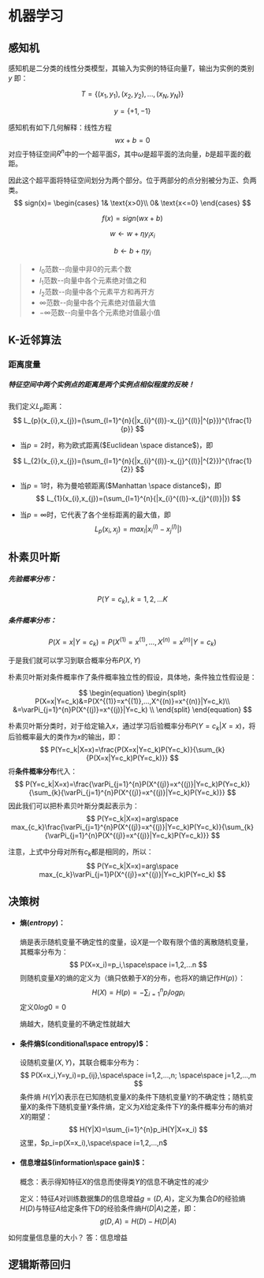 # 机器学习

## 感知机



感知机是二分类的线性分类模型，其输入为实例的特征向量$T$，输出为实例的类别$y$    即：


$$
T=\{(x_1,y_1),(x_2,y_2),...,(x_N,y_N)\}
$$

$$
y=\{+1,-1\}
$$

感知机有如下几何解释：线性方程
$$
wx+b=0
$$
对应于特征空间$R^n$中的一个超平面$S$，其中$\omega$是超平面的法向量，$b$是超平面的截距。

因此这个超平面将特征空间划分为两个部分。位于两部分的点分别被分为正、负两类。
$$
sign(x)=
\begin{cases}
1& \text{x>0}\\
0& \text{x<=0}
\end{cases}
$$

$$
f(x)=sign(wx+b)
$$

$$
w \leftarrow w +\eta y_{i}x_{i} 
$$

$$
b \leftarrow b + \eta y_{i}
$$




> - $l_0$范数--向量中非0的元素个数
> - $l_1$范数--向量中各个元素绝对值之和
> - $l_2$范数--向量中各个元素平方和再开方
> - $\infty$范数--向量中各个元素绝对值最大值
> - $-\infty$范数--向量中各个元素绝对值最小值

##   K-近邻算法

### 距离度量

##### 特征空间中两个实例点的距离是两个实例点相似程度的反映！

我们定义$L_{p}$距离：
$$
L_{p}(x_{i},x_{j})=(\sum_{l=1}^{n}{|x_{i}^{(l)}-x_{j}^{(l)}|^{p}})^{\frac{1}{p}}
$$

- 当$p=2$时，称为欧式距离($Euclidean \space distance$)，即

$$
L_{2}(x_{i},x_{j})=(\sum_{l=1}^{n}{|x_{i}^{(l)}-x_{j}^{(l)}|^{2}})^{\frac{1}{2}}
$$

- 当$p=1$时，称为曼哈顿距离($Manhattan \space distance$)，即
  $$
  L_{1}(x_{i},x_{j})=(\sum_{l=1}^{n}{|x_{i}^{(l)}-x_{j}^{(l)}|})
  $$

- 当$p=∞$时，它代表了各个坐标距离的最大值，即
  $$
  L_{p}(x_{i},x_{j})=max_{l}{|x_{i}^{(l)}-x_{j}^{(l)}|})
  $$





## 朴素贝叶斯

##### 先验概率分布：

$$
P(Y=c_k),k=1,2,...K
$$

##### 条件概率分布：

$$
P(X=x|Y=c_k)=P(X^{(1)}=x^{(1)},...,X^{(n)}=x^{(n)}|Y=c_k)
$$



于是我们就可以学习到联合概率分布$P(X,Y)$

朴素贝叶斯对条件概率作了条件概率独立性的假设，具体地，条件独立性假设是：


$$
\begin{equation}
\begin{split}
P(X=x|Y=c_k)&=P(X^{(1)}=x^{(1)},...,X^{(n)}=x^{(n)}|Y=c_k)\\
&=\varPi_{j=1}^{n}P(X^{(j)}=x^{(j)}|Y=c_k) \\
\end{split}
\end{equation}
$$


朴素贝叶斯分类时，对于给定输入$x$，通过学习后验概率分布$P(Y=c_k|X=x)$，将后验概率最大的类作为$x$的输出，即：
$$
P(Y=c_k|X=x)=\frac{P(X=x|Y=c_k)P(Y=c_k)}{\sum_{k}{P(X=x|Y=c_k)P(Y=c_k)}}
$$
将**条件概率分布**代入：
$$
P(Y=c_k|X=x)=\frac{\varPi_{j=1}^{n}P(X^{(j)}=x^{(j)}|Y=c_k)P(Y=c_k)}{\sum_{k}{\varPi_{j=1}^{n}P(X^{(j)}=x^{(j)}|Y=c_k)P(Y=c_k)}}
$$
因此我们可以把朴素贝叶斯分类起表示为：
$$
P(Y=c_k|X=x)=arg\space max_{c_k}\frac{\varPi_{j=1}^{n}P(X^{(j)}=x^{(j)}|Y=c_k)P(Y=c_k)}{\sum_{k}{\varPi_{j=1}^{n}P(X^{(j)}=x^{(j)}|Y=c_k)P(Y=c_k)}}
$$


注意，上式中分母对所有$c_k$都是相同的，所以：
$$
P(Y=c_k|X=x)=arg\space max_{c_k}\varPi_{j=1}P(X^{(j)}=x^{(j)}|Y=c_k)P(Y=c_k)
$$









## 决策树

- #### 熵$(entropy)$：

  熵是表示随机变量不确定性的度量，设$X$是一个取有限个值的离散随机变量，其概率分布为：
  $$
  P(X=x_i)=p_i,\space\space i=1,2,...n
  $$
  则随机变量$X$的熵的定义为（熵只依赖于$X$的分布，也将$X$的熵记作$H(p)$）：
  $$
  H(X)=H(p)=-\sum{}_{i=1}^np_{i}logp_i
  $$
  定义$0log0=0$

  熵越大，随机变量的不确定性就越大



- #### 条件熵$(conditional\space entropy)$：

  设随机变量$(X,Y)$，其联合概率分布为：
  $$
  P(X=x_i,Y=y_i)=p_{ij},\space\space i=1,2,...,n; \space\space j=1,2,...,m
  $$
  条件熵 $H(Y|X)$表示在已知随机变量$X$的条件下随机变量$Y$的不确定性；随机变量$X$的条件下随机变量$Y$条件熵，定义为$X$给定条件下$Y$的条件概率分布的熵对$X$的期望：
  $$
  H(Y|X)=\sum_{i=1}^{n}p_iH(Y|X=x_i)
  $$
  这里，$p_i=p(X=x_i),\space\space i=1,2,...,n$

- #### 信息增益$(information\space gain)$：

  概念：表示得知特征$X$的信息而使得类$Y$的信息不确定性的减少

  定义：特征$A$对训练数据集$D$的信息增益$g=(D,A)$，定义为集合$D$的经验熵$H(D)$与特征$A$给定条件下$D$的经验条件熵$H(D|A)$之差，即：
  $$
  g(D,A)=H(D)-H(D|A)
  $$



如何度量信息量的大小？
答：信息增益



## 逻辑斯蒂回归